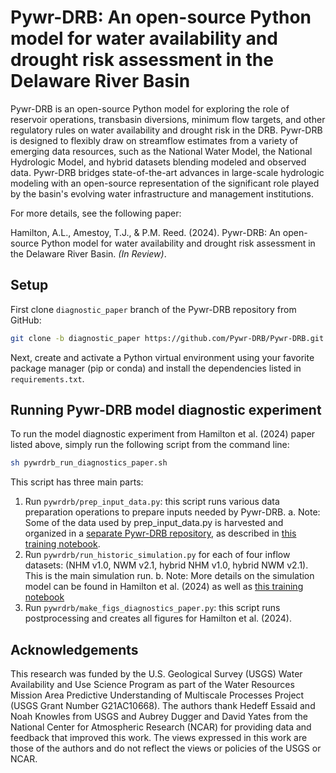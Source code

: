 # Pywr-DRB: An open-source Python model for water availability and drought risk assessment in the Delaware River Basin

Pywr-DRB is an open-source Python model for exploring the role of reservoir operations, transbasin diversions, minimum flow targets, and other regulatory rules on water availability and drought risk in the DRB. Pywr-DRB is designed to flexibly draw on streamflow estimates from a variety of emerging data resources, such as the National Water Model, the National Hydrologic Model, and hybrid datasets blending modeled and observed data. Pywr-DRB bridges state-of-the-art advances in large-scale hydrologic modeling with an open-source representation of the significant role played by the basin's evolving water infrastructure and management institutions. 

For more details, see the following paper:

Hamilton, A.L., Amestoy, T.J., & P.M. Reed. (2024). Pywr-DRB: An open-source Python model for water availability and drought risk assessment in the Delaware River Basin. *(In Review)*.

## Setup

First clone `diagnostic_paper` branch of the Pywr-DRB repository from GitHub:

```bash
git clone -b diagnostic_paper https://github.com/Pywr-DRB/Pywr-DRB.git
```

Next, create and activate a Python virtual environment using your favorite package manager (pip or conda) and install the dependencies listed in ``requirements.txt``.

## Running Pywr-DRB model diagnostic experiment
To run the model diagnostic experiment from Hamilton et al. (2024) paper listed above, simply run the following script from the command line:

```bash
sh pywrdrb_run_diagnostics_paper.sh
```

This script has three main parts:

1. Run ``pywrdrb/prep_input_data.py``: this script runs various data preparation operations to prepare inputs needed by Pywr-DRB.
    a. Note: Some of the data used by prep_input_data.py is harvested and organized in a [separate Pywr-DRB repository](https://github.com/Pywr-DRB/Input-Data-Retrieval), as described in [this training notebook](https://github.com/Pywr-DRB/Pywr-DRB/blob/master/notebooks/Tutorial%2002%20Prepare%20Input%20Data.ipynb).
2. Run ``pywrdrb/run_historic_simulation.py`` for each of four inflow datasets: (NHM v1.0, NWM v2.1, hybrid NHM v1.0, hybrid NWM v2.1). This is the main simulation run.
    b. Note: More details on the simulation model can be found in Hamilton et al. (2024) as well as [this training notebook](https://github.com/Pywr-DRB/Pywr-DRB/blob/master/notebooks/Tutorial%2001%20Introduction%20to%20PywrDRB.ipynb)
3. Run ``pywrdrb/make_figs_diagnostics_paper.py``: this script runs postprocessing and creates all figures for Hamilton et al. (2024).

## Acknowledgements

This research was funded by the U.S. Geological Survey (USGS) Water Availability and Use Science Program as part of the Water Resources Mission Area Predictive Understanding of Multiscale Processes Project (USGS Grant Number G21AC10668). The authors thank Hedeff Essaid and Noah Knowles from USGS and Aubrey Dugger and David Yates from the National Center for Atmospheric Research (NCAR) for providing data and feedback that improved this work. The views expressed in this work are those of the authors and do not reflect the views or policies of the USGS or NCAR.
